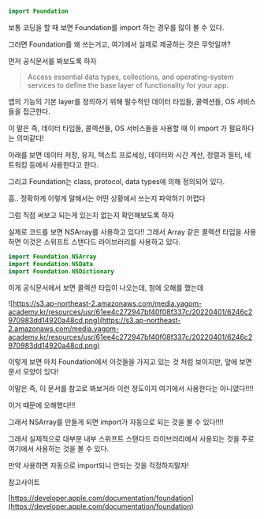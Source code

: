```swift
import Foundation
```

보통 코딩을 할 때 보면 Foundation를 import 하는 경우를 많이 볼 수 있다.

그러면 Foundation를 왜 쓰는거고, 여기에서 실제로 제공하는 것은 무엇일까?

먼저 공식문서를 봐보도록 하자

> Access essential data types, collections, and operating-system services to define the base layer of functionality for your app.
> 

앱의 기능의 기본 layer를 정의하기 위해 필수적인 데이터 타입들, 콜렉션들, OS 서비스들을 접근한다.

이 말은 즉, 데이터 타입들, 콜렉션들, OS 서비스들을 사용할 때 이 import 가 필요하다는 의미같다!

아래를 보면 데이터 저장, 유지, 텍스트 프로세싱, 데이터와 시간 계산, 정렬과 필터, 네트워킹 등에서 사용한다고 한다.

그리고 Foundation는 class, protocol, data types에 의해 정의되어 있다.

흠.. 정확하게 이렇게 말해서는 어떤 상황에서 쓰는지 파악하기 어렵다

그럼 직접 써보고 되는게 있는지 없는지 확인해보도록 하자

실제로 코드를 보면 NSArray를 사용하고 있다!! 그래서 Array 같은 콜렉션 타입을 사용하면 이것은 스위프트 스탠다드 라이브러리를 사용하고 있다.

```swift
import Foundation.NSArray
import Foundation.NSData
import Foundation.NSDictionary
```

이게 공식문서에서 보면 콜렉션 타입이 나오는데, 첨에 오해를 했는데

![https://s3.ap-northeast-2.amazonaws.com/media.yagom-academy.kr/resources/usr/61ee4c272947bf40f08f337c/20220401/6246c2970983dd14920a48cd.png](https://s3.ap-northeast-2.amazonaws.com/media.yagom-academy.kr/resources/usr/61ee4c272947bf40f08f337c/20220401/6246c2970983dd14920a48cd.png)

이렇게 보면 마치 Foundation에서 이것들을 가지고 있는 것 처럼 보이지만, 앞에 보면 문서 모양이 있다!

이말은 즉, 이 문서를 참고로 봐보거라 이런 정도이지 여기에서 사용한다는 아니였다!!!!

이거 때문에 오해했다!!!

그래서 NSArray를 만들게 되면 import가 자동으로 되는 것을 볼 수 있다!!!!

그래서 실제적으로 대부분 내부 스위프트 스탠다드 라이브러리에서 사용되는 것을 주로 여기에서 사용하는 것을 볼 수 있다.

만약 사용하면 자동으로 import되니 안되는 것을 걱정하지말자!

참고사이트

 [https://developer.apple.com/documentation/foundation](https://developer.apple.com/documentation/foundation)